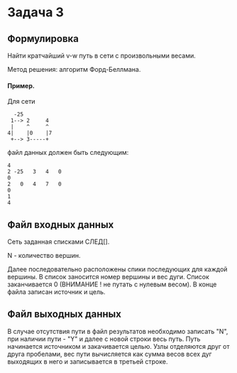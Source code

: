 # Задача 3

## Формулировка

Найти кратчайший v-w путь в сети с произвольными весами.

Метод решения: алгоритм Форд-Беллмана.

#### Пример.

Для сети

      -25
     1--> 2     4
     |    ^     ^
    4|    |0    |7
     +--> 3-----+

файл данных должен быть следующим:

    4
    2 -25   3   4   0
    0
    2   0   4   7   0
    0
    1
    4

## Файл входных данных

Сеть заданная списками СЛЕД[].

N - количество вершин.

Далее последовательно расположены спики последующих для каждой вершины. В список заносится номер вершины и вес дуги.
Список заканчивается 0
(ВНИМАНИЕ ! не путать с нулевым весом). В конце файла записан источник и цель.

## Файл выходных данных

В случае отсутствия пути в файл результатов необходимо записать "N", при наличии пути - "Y" и далее с новой строки весь
путь. Путь начинается источником и закачивается целью. Узлы отделяются друг от друга пробелами, вес пути вычисляется как
сумма весов всех дуг выходящих в него и записывается в третьей строке. 